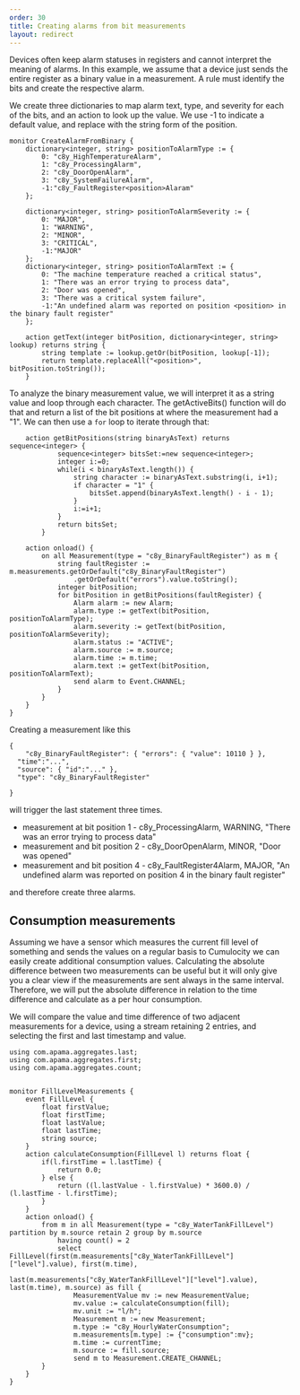 ```yaml
---
order: 30
title: Creating alarms from bit measurements
layout: redirect
---
```


Devices often keep alarm statuses in registers and cannot interpret the meaning of alarms. In this example, we assume that a device just sends the entire register as a binary value in a measurement. A rule must identify the bits and create the respective alarm.

We create three dictionaries to map alarm text, type, and severity for each of the bits, and an action to look up the value. We use -1 to indicate a default value, and replace <position> with the string form of the position.

	monitor CreateAlarmFromBinary {
		dictionary<integer, string> positionToAlarmType := {
			0: "c8y_HighTemperatureAlarm",
			1: "c8y_ProcessingAlarm",
			2: "c8y_DoorOpenAlarm",
			3: "c8y_SystemFailureAlarm",
			-1:"c8y_FaultRegister<position>Alaram"
		};
	
		dictionary<integer, string> positionToAlarmSeverity := {
			0: "MAJOR",
			1: "WARNING",
			2: "MINOR",
			3: "CRITICAL",
			-1:"MAJOR"
		};
		dictionary<integer, string> positionToAlarmText := {
			0: "The machine temperature reached a critical status",
			1: "There was an error trying to process data",
			2: "Door was opened",
			3: "There was a critical system failure",
			-1:"An undefined alarm was reported on position <position> in the binary fault register"
		};

		action getText(integer bitPosition, dictionary<integer, string> lookup) returns string {
			string template := lookup.getOr(bitPosition, lookup[-1]);
			return template.replaceAll("<position>", bitPosition.toString());
		}

To analyze the binary measurement value, we will interpret it as a string value and loop through each character. The getActiveBits() function will do that and return a list of the bit positions at where the measurement had a "1". We can then use a `for` loop to iterate through that:

		action getBitPositions(string binaryAsText) returns sequence<integer> {
				sequence<integer> bitsSet:=new sequence<integer>;
				integer i:=0;
				while(i < binaryAsText.length()) {
					string character := binaryAsText.substring(i, i+1);
					if character = "1" {
						bitsSet.append(binaryAsText.length() - i - 1);
					}
					i:=i+1;
				}
				return bitsSet;
			}
	
		action onload() {
			on all Measurement(type = "c8y_BinaryFaultRegister") as m {
				string faultRegister := m.measurements.getOrDefault("c8y_BinaryFaultRegister")
					.getOrDefault("errors").value.toString();
				integer bitPosition;
				for bitPosition in getBitPositions(faultRegister) {
					Alarm alarm := new Alarm;
					alarm.type := getText(bitPosition, positionToAlarmType);
					alarm.severity := getText(bitPosition, positionToAlarmSeverity);
					alarm.status := "ACTIVE";
					alarm.source := m.source;
					alarm.time := m.time;
					alarm.text := getText(bitPosition, positionToAlarmText);
					send alarm to Event.CHANNEL;
				}
			}
		}
	}

Creating a measurement like this

    {
        "c8y_BinaryFaultRegister": { "errors": { "value": 10110 } },
      "time":"...",
      "source": { "id":"..." },
      "type": "c8y_BinaryFaultRegister" 
      
    }

will trigger the last statement three times.

*   measurement at bit position 1 - c8y_ProcessingAlarm, WARNING, "There was an error trying to process data"
*   measurement and bit position 2 - c8y_DoorOpenAlarm, MINOR, "Door was opened"
*   measurement and bit position 4 - c8y_FaultRegister4Alarm, MAJOR, "An undefined alarm was reported on position 4 in the binary fault register"

and therefore create three alarms.

## Consumption measurements

Assuming we have a sensor which measures the current fill level of something and sends the values on a regular basis to Cumulocity we can easily create additional consumption values. Calculating the absolute difference between two measurements can be useful but it will only give you a clear view if the measurements are sent always in the same interval. Therefore, we will put the absolute difference in relation to the time difference and calculate as a per hour consumption.

We will compare the value and time difference of two adjacent measurements for a device, using a stream retaining 2 entries, and selecting the first and last timestamp and value.
	
	using com.apama.aggregates.last;
	using com.apama.aggregates.first;
	using com.apama.aggregates.count;
	
	
	monitor FillLevelMeasurements {
	    event FillLevel {
	        float firstValue;
	        float firstTime;
	        float lastValue;
	        float lastTime;
	        string source;
	    }
	    action calculateConsumption(FillLevel l) returns float {
	        if(l.firstTime = l.lastTime) {
	            return 0.0;
	        } else {
	            return ((l.lastValue - l.firstValue) * 3600.0) / (l.lastTime - l.firstTime);
	        }
	    }
	    action onload() {
	        from m in all Measurement(type = "c8y_WaterTankFillLevel") partition by m.source retain 2 group by m.source
	            having count() = 2
	            select FillLevel(first(m.measurements["c8y_WaterTankFillLevel"]["level"].value), first(m.time),
	                             last(m.measurements["c8y_WaterTankFillLevel"]["level"].value), last(m.time), m.source) as fill {
	                MeasurementValue mv := new MeasurementValue;
	                mv.value := calculateConsumption(fill);
	                mv.unit := "l/h";
	                Measurement m := new Measurement;
	                m.type := "c8y_HourlyWaterConsumption";
	                m.measurements[m.type] := {"consumption":mv};
	                m.time := currentTime;
	                m.source := fill.source;
	                send m to Measurement.CREATE_CHANNEL;
	        }
	    }
	}
	
		
